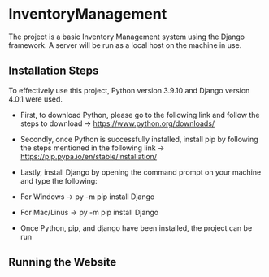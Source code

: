 # InventoryManagement

The project is a basic Inventory Management system using the Django framework. A server will be run as a local host on the machine in use.

## Installation Steps

To effectively use this project, Python version 3.9.10 and Django version 4.0.1 were used. 

- First, to download Python, please go to the following link and follow the steps to download -> https://www.python.org/downloads/
- Secondly, once Python is successfully installed, install pip by following the steps mentioned in the following link -> https://pip.pypa.io/en/stable/installation/
- Lastly, install Django by opening the command prompt on your machine and type the following:
- For Windows -> py -m pip install Django
- For Mac/Linus -> py -m pip install Django

- Once Python, pip, and django have been installed, the project can be run

## Running the Website
